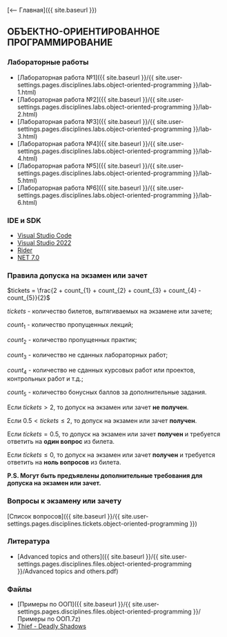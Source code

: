 [⟵ Главная]({{ site.baseurl }})

## ОБЪЕКТНО-ОРИЕНТИРОВАННОЕ ПРОГРАММИРОВАНИЕ

### Лабораторные работы

* [Лабораторная работа №1]({{ site.baseurl }}/{{ site.user-settings.pages.disciplines.labs.object-oriented-programming }}/lab-1.html)
* [Лабораторная работа №2]({{ site.baseurl }}/{{ site.user-settings.pages.disciplines.labs.object-oriented-programming }}/lab-2.html)
* [Лабораторная работа №3]({{ site.baseurl }}/{{ site.user-settings.pages.disciplines.labs.object-oriented-programming }}/lab-3.html)
* [Лабораторная работа №4]({{ site.baseurl }}/{{ site.user-settings.pages.disciplines.labs.object-oriented-programming }}/lab-4.html)
* [Лабораторная работа №5]({{ site.baseurl }}/{{ site.user-settings.pages.disciplines.labs.object-oriented-programming }}/lab-5.html)
* [Лабораторная работа №6]({{ site.baseurl }}/{{ site.user-settings.pages.disciplines.labs.object-oriented-programming }}/lab-6.html)

### IDE и SDK
* [Visual Studio Code](https://code.visualstudio.com/)
* [Visual Studio 2022](https://visualstudio.microsoft.com/ru/)
* [Rider](https://www.jetbrains.com/ru-ru/rider/)
* [NET 7.0](https://dotnet.microsoft.com/en-us/download)

### Правила допуска на экзамен или зачет
$tickets = \frac{2 + count_{1} + count_{2} + count_{3} + count_{4} - count_{5}}{2}$

$tickets$ - количество билетов, вытягиваемых на экзамене или зачете;

$count_{1}$ - количество пропущенных лекций;

$count_{2}$ - количество пропущенных практик;

$count_{3}$ - количество не сданных лабораторных работ;

$count_{4}$ - количество не сданных курсовых работ или проектов, контрольных работ и т.д.;

$count_{5}$ - количество бонусных баллов за дополнительные задания.

Если $tickets \gt 2$, то допуск на экзамен или зачет **не получен**.

Если $0.5 \lt tickets \leq 2$, то допуск на экзамен или зачет **получен**.

Если $tickets = 0.5$, то допуск на экзамен или зачет **получен** и требуется ответить на **один вопрос** из билета.

Если $tickets \leq 0$, то допуск на экзамен или зачет **получен** и требуется ответить на **ноль вопросов** из билета.

**P.S. Могут быть предъявлены дополнительные требования для допуска на экзамен или зачет.**

### Вопросы к экзамену или зачету
[Список вопросов]({{ site.baseurl }}/{{ site.user-settings.pages.disciplines.tickets.object-oriented-programming }})

### Литература
* [Advanced topics and others]({{ site.baseurl }}/{{ site.user-settings.pages.disciplines.files.object-oriented-programming }}/Advanced topics and others.pdf)

### Файлы
* [Примеры по ООП]({{ site.baseurl }}/{{ site.user-settings.pages.disciplines.files.object-oriented-programming }}/Примеры по ООП.7z)
* [Thief - Deadly Shadows](https://drive.google.com/uc?export=download&id=10LtVj-F3rTx46ziE7xZEFo9DHl91z6Ct)
